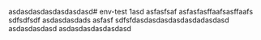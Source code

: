 asdasdasdasdasdasdasd# env-test 1asd
asfasfsaf
asfasfasffaafsasffaafs
sdfsdfsdf
asdasdasdads
asfasf
sdfsfdasdasdasdasdasdadasdasd
asdasdasdasd
asdasdasdasdasdasd
